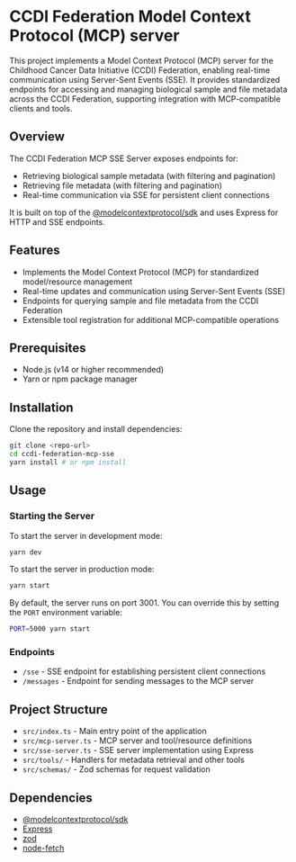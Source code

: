 # CCDI Federation Model Context Protocol (MCP) server

This project implements a Model Context Protocol (MCP) server for the Childhood Cancer Data Initiative (CCDI) Federation, enabling real-time communication using Server-Sent Events (SSE). It provides standardized endpoints for accessing and managing biological sample and file metadata across the CCDI Federation, supporting integration with MCP-compatible clients and tools.

## Overview

The CCDI Federation MCP SSE Server exposes endpoints for:

- Retrieving biological sample metadata (with filtering and pagination)
- Retrieving file metadata (with filtering and pagination)
- Real-time communication via SSE for persistent client connections

It is built on top of the [@modelcontextprotocol/sdk](https://www.npmjs.com/package/@modelcontextprotocol/sdk) and uses Express for HTTP and SSE endpoints.

## Features

- Implements the Model Context Protocol (MCP) for standardized model/resource management
- Real-time updates and communication using Server-Sent Events (SSE)
- Endpoints for querying sample and file metadata from the CCDI Federation
- Extensible tool registration for additional MCP-compatible operations

## Prerequisites

- Node.js (v14 or higher recommended)
- Yarn or npm package manager

## Installation

Clone the repository and install dependencies:

```bash
git clone <repo-url>
cd ccdi-federation-mcp-sse
yarn install # or npm install
```

## Usage

### Starting the Server

To start the server in development mode:

```bash
yarn dev
```

To start the server in production mode:

```bash
yarn start
```

By default, the server runs on port 3001. You can override this by setting the `PORT` environment variable:

```bash
PORT=5000 yarn start
```

### Endpoints

- `/sse` - SSE endpoint for establishing persistent client connections
- `/messages` - Endpoint for sending messages to the MCP server

## Project Structure

- `src/index.ts` - Main entry point of the application
- `src/mcp-server.ts` - MCP server and tool/resource definitions
- `src/sse-server.ts` - SSE server implementation using Express
- `src/tools/` - Handlers for metadata retrieval and other tools
- `src/schemas/` - Zod schemas for request validation

## Dependencies

- [@modelcontextprotocol/sdk](https://www.npmjs.com/package/@modelcontextprotocol/sdk)
- [Express](https://expressjs.com/)
- [zod](https://zod.dev/)
- [node-fetch](https://www.npmjs.com/package/node-fetch)
